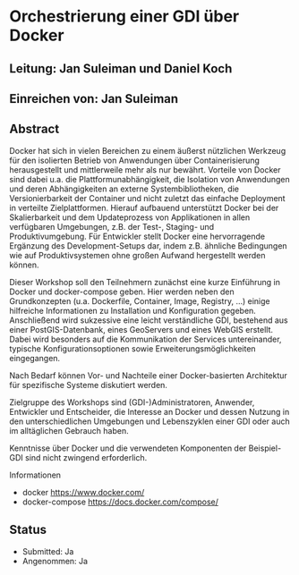 # Orchestrierung einer GDI über Docker

## Leitung: Jan Suleiman und Daniel Koch

## Einreichen von: Jan Suleiman

## Abstract

Docker hat sich in vielen Bereichen zu einem äußerst nützlichen Werkzeug für den
isolierten Betrieb von Anwendungen über Containerisierung herausgestellt und
mittlerweile mehr als nur bewährt. Vorteile von Docker sind dabei u.a. die
Plattformunabhängigkeit, die Isolation von Anwendungen und deren Abhängigkeiten
an externe Systembibliotheken, die Versionierbarkeit der Container und nicht
zuletzt das einfache Deployment in verteilte Zielplattformen. Hierauf aufbauend
unterstützt Docker bei der Skalierbarkeit und dem Updateprozess von Applikationen
in allen verfügbaren Umgebungen, z.B. der Test-, Staging- und Produktivumgebung.
Für Entwickler stellt Docker eine hervorragende Ergänzung des Development-Setups
dar, indem z.B. ähnliche Bedingungen wie auf Produktivsystemen ohne großen Aufwand
hergestellt werden können.

Dieser Workshop soll den Teilnehmern zunächst eine kurze Einführung in Docker und
docker-compose geben. Hier werden neben den Grundkonzepten (u.a. Dockerfile, Container,
Image, Registry, …) einige hilfreiche Informationen zu Installation und Konfiguration
gegeben. Anschließend wird sukzessive eine leicht verständliche GDI, bestehend
aus einer PostGIS-Datenbank, eines GeoServers und eines WebGIS erstellt. Dabei wird
besonders auf die Kommunikation der Services untereinander, typische Konfigurationsoptionen
sowie Erweiterungsmöglichkeiten eingegangen.

Nach Bedarf können Vor- und Nachteile einer Docker-basierten Architektur für
spezifische Systeme diskutiert werden.

Zielgruppe des Workshops sind (GDI-)Administratoren, Anwender, Entwickler und
Entscheider, die Interesse an Docker und dessen Nutzung in den unterschiedlichen
Umgebungen und Lebenszyklen einer GDI oder auch im alltäglichen Gebrauch haben.

Kenntnisse über Docker und die verwendeten Komponenten der Beispiel-GDI sind nicht
zwingend erforderlich.

Informationen

- docker https://www.docker.com/
- docker-compose https://docs.docker.com/compose/

## Status
  * Submitted: Ja
  * Angenommen: Ja
